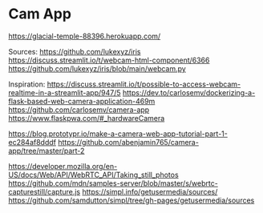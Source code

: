 # Cam App

https://glacial-temple-88396.herokuapp.com/

Sources:
https://github.com/lukexyz/iris
https://discuss.streamlit.io/t/webcam-html-component/6366
https://github.com/lukexyz/iris/blob/main/webcam.py

Inspiration:
https://discuss.streamlit.io/t/possible-to-access-webcam-realtime-in-a-streamlit-app/947/5
https://dev.to/carlosemv/dockerizing-a-flask-based-web-camera-application-469m
https://github.com/carlosemv/camera-app
https://www.flaskpwa.com/#_hardwareCamera

https://blog.prototypr.io/make-a-camera-web-app-tutorial-part-1-ec284af8dddf
https://github.com/abenjamin765/camera-app/tree/master/part-2

https://developer.mozilla.org/en-US/docs/Web/API/WebRTC_API/Taking_still_photos
https://github.com/mdn/samples-server/blob/master/s/webrtc-capturestill/capture.js
https://simpl.info/getusermedia/sources/
https://github.com/samdutton/simpl/tree/gh-pages/getusermedia/sources
